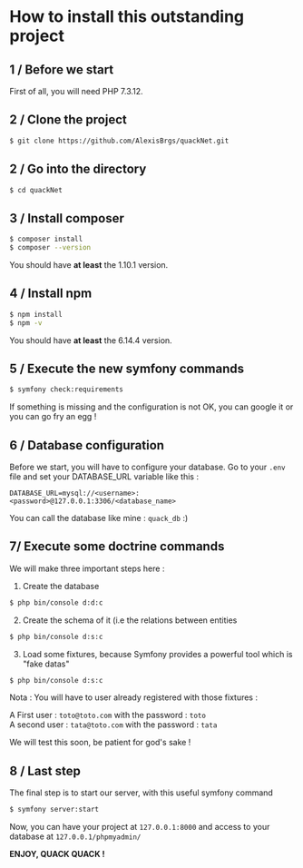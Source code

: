 How to install this outstanding project
=================

1 / Before we start
------------------------

First of all, you will need PHP 7.3.12. 

2 / Clone the project
------------------------

```bash
$ git clone https://github.com/AlexisBrgs/quackNet.git
```

2 / Go into the directory
------------------------

```bash
$ cd quackNet
```

3 / Install composer 
------------------------

```bash
$ composer install
$ composer --version
```

You should have **at least** the 1.10.1 version.

4 / Install npm 
-------------------

```bash
$ npm install
$ npm -v
```
You should have **at least** the 6.14.4 version.

5 / Execute the new symfony commands
-------------------

```bash
$ symfony check:requirements
```

If something is missing and the configuration is not OK, you can google it or you can go fry an egg ! 

6 / Database configuration
-------------------
Before we start, you will have to configure your database.
Go to your `.env` file and set your DATABASE_URL variable like this : 

`DATABASE_URL=mysql://<username>:<password>@127.0.0.1:3306/<database_name>`

You can call the database like mine : `quack_db` :)


7/ Execute some doctrine commands
-------------------

We will make three important steps here : 
1. Create the database
```bash
$ php bin/console d:d:c
```

2. Create the schema of it (i.e the relations between entities
```bash
$ php bin/console d:s:c
```

3. Load some fixtures, because Symfony provides a powerful tool which is "fake datas"
```bash
$ php bin/console d:s:c
```

Nota : You will have to user already registered with those fixtures :

A First user : `toto@toto.com` with the password : `toto`
<br> A second user : `tata@toto.com` with the password : `tata`

We will test this soon, be patient for god's sake ! 


8 / Last step
----------------------

The final step is to start our server, with this useful symfony command

```bash
$ symfony server:start
```

Now, you can have your project at `127.0.0.1:8000` and access to your database at `127.0.0.1/phpmyadmin/`


**ENJOY, QUACK QUACK !**

